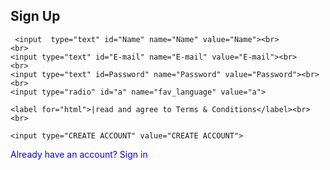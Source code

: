 <!DOCTYPE html>
<html lang="en">
<head>
    <meta charset="UTF-8">
    <title>Sign Up</title>
</head>
<body>


<h2>Sign Up</h2>
<form>

     <input  type="text" id="Name" name="Name" value="Name"><br>
    <br>
    <input type="text" id="E-mail" name="E-mail" value="E-mail"><br>
    <br>
    <input type="text" id=Password" name="Password" value="Password"><br>
    <br>
    <input type="radio" id="a" name="fav_language" value="a">

    <label for="html">|read and agree to Terms & Conditions</label><br>
    <br>

    <input type="CREATE ACCOUNT" value="CREATE ACCOUNT">


</form>

<p style="color:#0004ff;">Already have an account? Sign in</p>




